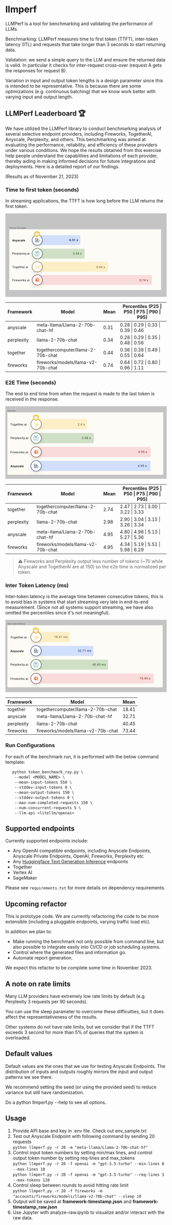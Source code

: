 # llmperf

LLMPerf is a tool for benchmarking and validating the performance of LLMs. 

Benchmarking: LLMPerf measures time to first token (TTFT), 
inter-token latency (ITL) and requests that take longer than 3 seconds 
to start returning data. 

Validation: we send a simple query to the LLM and ensure the returned data 
is valid. In particular it checks for inter-request cross-over 
(request A gets the responses for request B). 

Variation in input and output token lengths is a design parameter
since this is intended to be representative. This is because
there are some optimizations (e.g. continuous batching) that 
we know work better with varying input and output length. 

## LLMPerf Leaderboard :trophy:

We have utilized the LLMPerf library to conduct benchmarking analysis of several selective endpoint providers,
including Fireworks, TogetherAI, Anyscale, Perplexity, and others. 
This benchmarking was aimed at evaluating the performance, reliability, and efficiency of these providers under various conditions. 
We hope the results obtained from this exercise help people understand the capabilities and limitations of each provider, thereby aiding in making informed decisions for future integrations and deployments. Here is a detailed report of our findings.

(Results as of November 21, 2023)

### Time to first token (seconds)

In streaming applications, the TTFT is how long before the LLM returns the first token.

![ttft](.assets/ttft.png)

| Framework  | Model                                   | Mean  | Percentiles (P25 \| P50 \| P75 \| P90 \| P95)      |
|------------|-----------------------------------------|-------|----------------------------------------------------|
| anyscale   | meta-llama/Llama-2-70b-chat-hf          | 0.31  | 0.28 \| 0.29 \| 0.33 \| 0.39 \| 0.46              |
| perplexity | llama-2-70b-chat                        | 0.34  | 0.28 \| 0.29 \| 0.35 \| 0.48 \| 0.56              |
| together   | togethercomputer/llama-2-70b-chat       | 0.44  | 0.36 \| 0.38 \| 0.49 \| 0.55 \| 0.64              |
| fireworks  | fireworks/models/llama-v2-70b-chat      | 0.74  | 0.64 \| 0.72 \| 0.80 \| 0.96 \| 1.11              |


### E2E Time (seconds) 

The end to end time from when the request is made to the last token is received in the response.

![e2e](.assets/e2e.png)

| Framework  | Model                                   | Mean  | Percentiles (P25 \| P50 \| P75 \| P90 \| P95)      |
|------------|-----------------------------------------|-------|----------------------------------------------------|
| together   | togethercomputer/llama-2-70b-chat       | 2.74  | 2.47 \| 2.73 \| 3.00 \| 3.22 \| 3.33              |
| perplexity | llama-2-70b-chat                        | 2.98  | 2.90 \| 3.04 \| 3.15 \| 3.26 \| 3.34              |
| anyscale   | meta-llama/Llama-2-70b-chat-hf          | 4.95  | 4.80 \| 4.96 \| 5.13 \| 5.27 \| 5.36              |
| fireworks  | fireworks/models/llama-v2-70b-chat      | 4.95  | 4.34 \| 5.19 \| 5.51 \| 5.98 \| 6.29              |


> :warning:  Fireworks and Perplexity output less number of tokens (~70 while Anyscale and TogetherAI are at 150) so the e2e time is normalized per token.


### Inter Token Latency (ms)

Inter-token latency is the average time between consecutive tokens, this is to avoid bias in systems that start streaming very late in end-to-end measurement. (Since not all systems support streaming, we have also omitted the percentiles since it's not meaningful).

![itl](.assets/itl.png)

| Framework  | Model                                   | Mean  |
|------------|-----------------------------------------|-------|
| together   | togethercomputer/llama-2-70b-chat       | 18.41 |
| anyscale   | meta-llama/Llama-2-70b-chat-hf          | 32.71 |
| perplexity | llama-2-70b-chat                        | 40.45 |
| fireworks  | fireworks/models/llama-v2-70b-chat      | 73.44 |


### Run Configurations

For each of the benchmark run, it is performed with the below command template:

```
   python token_benchmark_ray.py \
    --model <MODEL_NAME> \
    --mean-input-tokens 550 \
    --stddev-input-tokens 0 \
    --mean-output-tokens 150 \
    --stddev-output-tokens 0 \
    --max-num-completed-requests 150 \
    --num-concurrent-requests 5 \
    --llm-api <litellm/openai> 
```


## Supported endpoints 

Currently supported endpoints include: 

- Any OpenAI compatible endpoints, including Anyscale Endpoints, 
Anyscale Private Endpoints, OpenAI, Fireworks, Perplexity etc
- Any [Huggingface Text Generation Inference](https://github.com/huggingface/text-generation-inference) endpoints
- Together 
- Vertex AI
- SageMaker

Please see `requirements.txt` for more details on dependency requirements.

## Upcoming refactor

This is prototype code. We are currently refactoring the code to be more
extensible (including a pluggable endpoints, varying traffic load etc). 

In addition we plan to:

- Make running the benchmark not only possible from 
command line, but also possible to integrate easily into CI/CD or job scheduling 
systems. 
- Control where the generated files and information go. 
- Automate report generation. 

We expect this refactor to be complete some time in November 2023. 

## A note on rate limits

Many LLM providers have extremely low rate limits by default (e.g. Perplexity 3 requests per 90 seconds). 

You can use the sleep parameter to overcome these difficulties, but it does affect the representativeness of the results. 

Other systems do not have rate limits, but we consider that if the TTFT exceeds 3 second for more than 
5% of queries that the system is overloaded. 


## Default values

Default values are the ones that we use for testing Anyscale Endpoints. 
The distribution of inputs and outputs roughly mirrors the input and output 
patterns we see there. 

We recommend setting the seed (or using the provided seed) to reduce variance but 
still have randomization.

Do a python llmperf.py --help to see all options. 

## Usage
1. Provide API base and key in .env file. Check out env_sample.txt
2. Test out Anyscale Endpoint with following command by sending 20 requests   
`python llmperf.py -r 20 -m "meta-llama/Llama-2-70b-chat-hf"`
3. Control input token numbers by setting min/max lines, and control output token number by setting req-lines and max_tokens  
`python llmperf.py -r 20 -f openai -m "gpt-3.5-turbo" --min-lines 8 --max-lines 10`  
`python llmperf.py -r 20 -f openai -m "gpt-3.5-turbo" --req-lines 3 --max-tokens 128`
4. Control sleep between rounds to avoid hitting rate limit  
`python llmperf.py -r 20 -f fireworks -m "accounts/fireworks/models/llama-v2-70b-chat" --sleep 10`
5. Output will be saved at **framework-timestamp.json** and **framework-timestamp_raw.json**  
6. Use Jupyter with analyze-raw.ipynb to visualize and/or interact with the raw data. 

